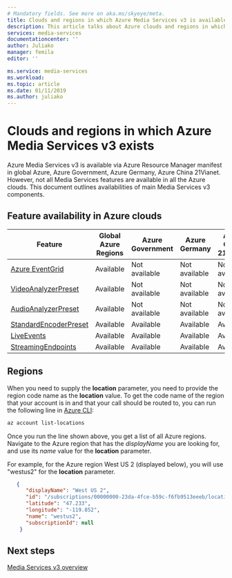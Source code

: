 ```yaml
---
# Mandatory fields. See more on aka.ms/skyeye/meta.
title: Clouds and regions in which Azure Media Services v3 is available| Microsoft Docs
description: This article talks about Azure clouds and regions in which Azure Media Services v3 is available.  
services: media-services
documentationcenter: ''
author: Juliako
manager: femila
editor: ''

ms.service: media-services
ms.workload: 
ms.topic: article
ms.date: 01/11/2019
ms.author: juliako
---
```


# Clouds and regions in which Azure Media Services v3 exists

Azure Media Services v3 is available via Azure Resource Manager manifest in global Azure, Azure Government, Azure Germany, Azure China 21Vianet. However, not all Media Services features are available in all the Azure clouds. This document outlines availabilities of main Media Services v3 components.

## Feature availability in Azure clouds

| Feature|Global Azure Regions | Azure Government|Azure Germany|Azure China 21Vianet|
| --- | --- | --- | --- | --- |
| [Azure EventGrid](reacting-to-media-services-events.md) | Available | Not available | Not available | Not available |
| [VideoAnalyzerPreset](analyzing-video-audio-files-concept.md) |  Available | Not available | Not available | Not available |
| [AudioAnalyzerPreset](analyzing-video-audio-files-concept.md) |  Available | Not available | Not available | Not available |
| [StandardEncoderPreset](encoding-concept.md) | Available | Available | Available | Available |
| [LiveEvents](live-streaming-overview.md) | Available | Available | Available | Available |
| [StreamingEndpoints](streaming-endpoint-concept.md) | Available | Available | Available | Available |

## Regions 

When you need to supply the **location** parameter, you need to provide the region code name as the **location** value. To get the code name of the region that your account is in and that your call should be routed to, you can run the following line in [Azure CLI](https://docs.microsoft.com/cli/azure/?view=azure-cli-latest):

```bash
az account list-locations
```

Once you run the line shown above, you get a list of all Azure regions. Navigate to the Azure region that has the *displayName* you are looking for, and use its *name* value for the **location** parameter.

For example, for the Azure region West US 2 (displayed below), you will use "westus2" for the **location** parameter.

```json
   {
      "displayName": "West US 2",
      "id": "/subscriptions/00000000-23da-4fce-b59c-f6fb9513eeeb/locations/westus2",
      "latitude": "47.233",
      "longitude": "-119.852",
      "name": "westus2",
      "subscriptionId": null
    }
```

## Next steps

[Media Services v3 overview](media-services-overview.md)
